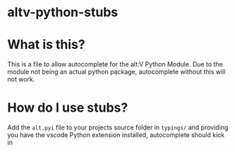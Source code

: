 # altv-python-stubs

# What is this?
This is a file to allow autocomplete for the alt:V Python Module. Due to the module not being an actual python package, autocomplete without this will not work.

# How do I use stubs?
Add the `alt.pyi` file to your projects source folder in `typings/` and providing you have the vscode Python extension installed, autocomplete should kick in
